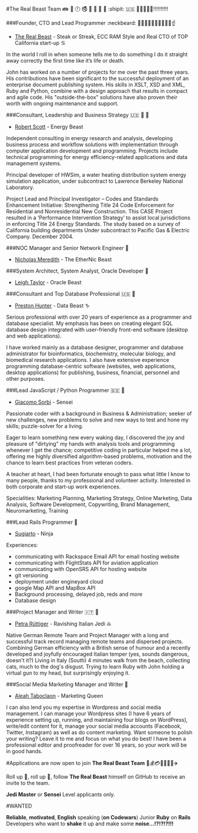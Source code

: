 #The Real Beast Team :family: :restroom: :clock12: :no_smoking: :no_mobile_phones: :e-mail: :do_not_litter: :no_pedestrians:  :shipit: :us: :statue_of_liberty::boom::boom::boom::boom::bangbang::bangbang::bangbang::bangbang::bangbang:

###Founder, CTO and Lead Programmer :neckbeard: :guardsman::muscle::muscle::fist::fist::facepunch::facepunch::boom::boom::point_up:

- [The Real Beast](http://thebeast.me/about/) - Steak or Streak, ECC RAM Style and Real CTO of TOP California start-up  :cancer:

In the world I roll in when someone tells me to do something I do it straight away correctly the first time like it’s life or death.

John has worked on a number of projects for me over the past three years. His contributions have been significant to the successful deployment of an enterprise document publishing system. His skills in XSLT, XSD and XML, Ruby and Python, combine with a design approach that results in compact and agile code. His "outside-the-box" solutions have also proven their worth with ongoing maintenance and support.

###Consultant, Leadership and Business Strategy :us: :older_man: :whale:

- [Robert Scott](https://www.linkedin.com/in/robert-scott-26bb128) - Energy Beast

Independent consulting in energy research and analysis, developing business process and workflow solutions with implementation through computer application development and programming. Projects include technical programming for energy efficiency-related applications and data management systems.

Principal developer of HWSim, a water heating distribution system energy simulation application, under subcontract to Lawrence Berkeley National Laboratory.

Project Lead and Principal Investigator – Codes and Standards Enhancement Initiative: Strengthening Title 24 Code Enforcement for Residential and Nonresidential New Construction. This CASE Project resulted in a ‘Performance Intervention Strategy’ to assist local jurisdictions in enforcing Title 24 Energy Standards. The study based on a survey of California building departments Under subcontract to Pacific Gas & Electric Company. December 2004.

###NOC Manager and Senior Network Engineer :man:

- [Nicholas Meredith](https://twitter.com/MrNickMeredith) - The EtherNic Beast

###System Architect, System Analyst, Oracle Developer :princess:

- [Leigh Taylor](https://au.linkedin.com/in/leigh-taylor-5408a152) - Oracle Beast

###Consultant and Top Database Professional :us: :man:

- [Preston Hunter](https://www.upwork.com/users/~012ab645e1d96a5c7f) - Data Beast :capricorn:

Serious professional with over 20 years of experience as a programmer and database specialist. My emphasis has been on creating elegant SQL database design integrated with user-friendly front-end software (desktop and web applications).

I have worked mainly as a database designer, programmer and database administrator for bioinformatics, biochemistry, molecular biology, and biomedical research applications. I also have extensive experience programming database-centric software (websites, web applications, desktop applications) for publishing, business, financial, personnel and other purposes.

###Lead JavaScript / Python Programmer :de: :man:

- [Giacomo Sorbi](https://www.codewars.com/users/GiacomoSorbi) - Sensei

Passionate coder with a background in Business & Administration; seeker of new challenges, new problems to solve and new ways to test and hone my skills; puzzle-solver for a living.

Eager to learn something new every waking day, I discovered the joy and pleasure of "dirtying" my hands with analysis tools and programming whenever I get the chance; competitive coding in particular helped me a lot, offering me highly diversified algorithm-based problems, motivation and the chance to learn best practices from veteran coders.

A teacher at heart, I had been fortunate enough to pass what little I know to many people, thanks to my professional and volunteer activity. Interested in both corporate and start-up work experiences.

Specialities: Marketing Planning, Marketing Strategy, Online Marketing, Data Analysis, Software Development, Copywriting, Brand Management, Neuromarketing, Training

###Lead Rails Programmer :man:

- [Sugiarto](https://www.upwork.com/freelancers/~01e12d81269df3013f) - Ninja

Experiences:
- communicating with Rackspace Email API for email hosting website
- communicating with FlightStats API for aviation application
- communicating with OpenSRS API for hosting website
- git versioning
- deployment under engineyard cloud
- google Map API and MapBox API
- Background processing, delayed job, reds and more
- Database design


###Project Manager and Writer :it: :princess: 

- [Petra Rüttiger](https://www.upwork.com/o/profiles/users/_~01012c0f7e1e9bc171/) - Ravishing Italian Jedi :libra:

Native German Remote Team and Project Manager with a long and successful track record managing remote teams and dispersed projects. Combining German efficiency with a British sense of humour and a recently developed and joyfully encouraged Italian temper (yes, sounds dangerous, doesn't it?) Living in Italy (South) 4 minutes walk from the beach, collecting cats, much to the dog's disgust. Trying to learn Ruby with John holding a virtual gun to my head, but surprisingly enjoying it. 

###Social Media Marketing Manager and Writer :princess:

- [Aleah Taboclaon](http://www.solitarywanderer.com) - Marketing Queen

I can also lend you my expertise in Wordpress and social media management. I can manage your Wordpress sites (I have 6 years of experience setting up, running, and maintaining four blogs on WordPress), write/edit content for it, manage your social media accounts (Facebook, Twitter, Instagram) as well as do content marketing. Want someone to polish your writing? Leave it to me and focus on what you do best! I have been a professional editor and proofreader for over 16 years, so your work will be in good hands.

#Applications are now open to join **The Real Beast Team** :passport_control::moneybag::credit_card::red_car::sailboat::speedboat::helicopter::airplane:

Roll up :loudspeaker:, roll up :loudspeaker:, follow **The Real Beast** himself on GitHub to receive an invite to the team.

**Jedi Master** or **Sensei** Level applicants only.

#WANTED

**Reliable**, **motivated**, **English** speaking (**on Codewars**) Junior **Ruby** on **Rails** Developers who want to **shake** it up and make some **noise...!?!?!?!!!**


